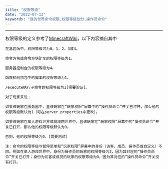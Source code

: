```yaml
---
title: "权限等级"
date: "2022-07-13"
keywords: "我的世界命令权限,权限等级划分,操作员命令"
---
```


---

权限等级的定义参考了[MinecraftWiki](https://minecraft.fandom.com/zh/wiki/%E5%91%BD%E4%BB%A4#%E6%9D%83%E9%99%90%E7%AD%89%E7%BA%A7 "MinecraftWiki")，以下内容摘自其中

`在基岩版中，权限等级可为0，1，2，3或4。`

`命令方块或命令方块矿车的权限等级为1。`

`服务器控制台的权限等级为4。`

`函数和附加包中的脚本的权限等级为1。`

`/execute执行子命令的权限等级为1[需要验证]。`

`对于玩家来说：`

`如果该玩家在服务器中，且该玩家在“玩家权限”屏幕中的“操作员命令”开关已打开，那么他的权限等级默认为1（可在server.properties中更改）。`

`如果该玩家在单人游戏世界或局域网世界中，且该玩家在“玩家权限”屏幕中的“操作员命令”开关已打开，那么他的权限等级默认为3。`

`否则，他的权限等级为0。[需要测试]`

`注：命令的权限等级与暂停菜单和“玩家权限”屏幕中的身份（访客，成员，操作员或自定义）不同。例如在单人游戏世界中，身份为操作员的玩家的权限等级为3，因为其对应的“操作员命令”开关已打开；身份为访客或成员的玩家的权限等级为0，因为其对应的“操作员命令”开关没有打开。`
